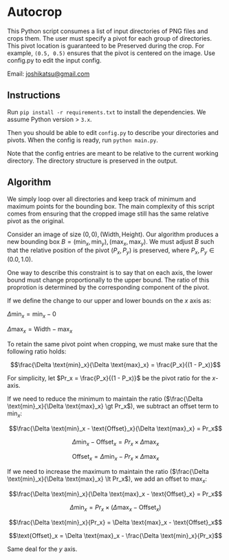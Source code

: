 # Autocrop

This Python script consumes a list of input directories of PNG files and crops them.
The user must specify a pivot for each group of directories. This pivot location is guaranteed to be
Preserved during the crop. For example, `(0.5, 0.5)` ensures that the pivot is centered on the image.
Use config.py to edit the input config.

Email: joshikatsu@gmail.com

## Instructions

Run `pip install -r requirements.txt` to install the dependencies.
We assume Python version > `3.x`.

Then you should be able to edit `config.py` to describe your directories and pivots.
When the config is ready, run `python main.py`.

Note that the config entries are meant to be relative to the current working directory.
The directory structure is preserved in the output.

## Algorithm

We simply loop over all directories and keep track of minimum and maximum points for the bounding box.
The main complexity of this script comes from ensuring that the cropped image still has the same relative pivot as the original.

Consider an image of size $(0, 0), (\text{Width}, \text{Height})$.
Our algorithm produces a new bounding box $B = (\text{min}_x, \text{min}_y), (\text{max}_x, \text{max}_y)$.
We must adjust $B$ such that the relative position of the pivot $(P_x, P_y)$ is preserved, where $P_x, P_y \in (0.0, 1.0)$.

One way to describe this constraint is to say that on each axis, the lower bound must change proportionally to the upper bound. The ratio of this proprotion is determined by the corresponding component of the pivot.

If we define the change to our upper and lower bounds on the $x$ axis as:

$\Delta \text{min}_x = \text{min}_x - 0$

$\Delta \text{max}_x = \text{Width} - \text{max}_x$

To retain the same pivot point when cropping, we must make sure that the following ratio holds:

$$\frac{\Delta \text{min}_x}{\Delta \text{max}_x} = \frac{P_x}{(1 - P_x)}$$

For simplicity, let
$Pr_x = \frac{P_x}{(1 - P_x)}$ be the pivot ratio for the $x$-axis.

If we need to reduce the minimum to maintain the ratio ($\frac{\Delta \text{min}_x}{\Delta \text{max}_x} \gt Pr_x$), we subtract an offset term to $\text{min}_x$:

$$\frac{\Delta \text{min}_x - \text{Offset}_x}{\Delta \text{max}_x} = Pr_x$$

$$\Delta \text{min}_x - \text{Offset}_x = Pr_x \times \Delta \text{max}_x$$

$$\text{Offset}_x = \Delta \text{min}_x - Pr_x \times \Delta \text{max}_x$$

If we need to increase the maximum to maintain the ratio ($\frac{\Delta \text{min}_x}{\Delta \text{max}_x} \lt Pr_x$), we add an offset to $\text{max}_x$:

$$\frac{\Delta \text{min}_x}{\Delta \text{max}_x - \text{Offset}_x} = Pr_x$$

$$\Delta \text{min}_x = Pr_x \times (\Delta \text{max}_x - \text{Offset}_x)$$

$$\frac{\Delta \text{min}_x}{Pr_x} = \Delta \text{max}_x - \text{Offset}_x$$

$$\text{Offset}_x  = \Delta \text{max}_x - \frac{\Delta \text{min}_x}{Pr_x}$$


Same deal for the $y$ axis.